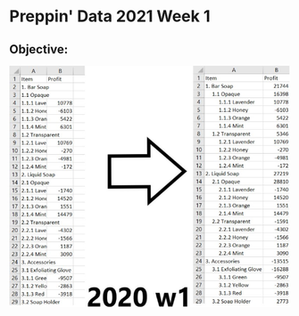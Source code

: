 

# Preppin' Data 2021 Week 1

## Objective:
<img src='2020 w1.jpg?raw=true' alt="Python code for bonus charts">
